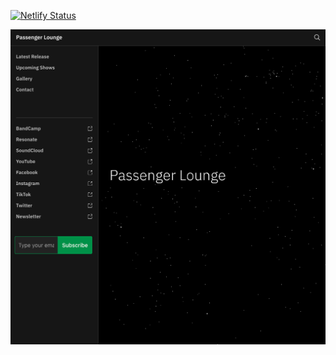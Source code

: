[![Netlify Status](https://api.netlify.com/api/v1/badges/10c8d21d-c0e2-45e8-af58-afbe2efee992/deploy-status)](https://app.netlify.com/sites/passengerlounge/deploys)

![](static/images/bandWebsite.png)
